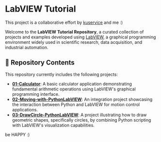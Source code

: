 # LabVIEW Tutorial 


This project is a collaborative effort by [kuservice](https://github.com/kuservice) and me :)

Welcome to the **LabVIEW Tutorial Repository**, a curated collection of projects and examples developed using [LabVIEW](https://www.ni.com/en-us/shop/labview.html), a graphical programming environment widely used in scientific research, data acquisition, and industrial automation.

## 📁 Repository Contents

This repository currently includes the following projects:

* [**01-Calculator**](https://github.com/SMSajadi99/LabVIEW-tutorial/tree/main/01-Claculator): A basic calculator application demonstrating fundamental arithmetic operations using LabVIEW's graphical programming interface.
* [**02-Moving-with-PythonLabVIEW**](https://github.com/SMSajadi99/LabVIEW-tutorial/tree/main/02-Moving-with-PythonLabVIEW): An integration project showcasing the interaction between Python and LabVIEW for motion control applications.
* [**03-DrawCircle-PythonLabVIEW**](https://github.com/SMSajadi99/LabVIEW-tutorial/tree/main/03-DrawCircle-PythonLabVIEW): A project illustrating how to draw geometric shapes, specifically circles, by combining Python scripting with LabVIEW's visualization capabilities.

be HAPPY :)

